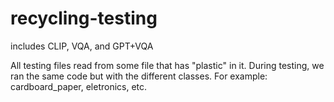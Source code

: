 # recycling-testing
includes CLIP, VQA, and GPT+VQA

All testing files read from some file that has "plastic" in it. During testing, we ran the 
same code but with the different classes. For example: cardboard_paper, eletronics, etc.
